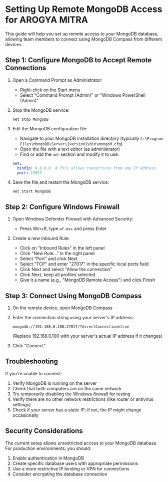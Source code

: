 # Setting Up Remote MongoDB Access for AROGYA MITRA

This guide will help you set up remote access to your MongoDB database, allowing team members to connect using MongoDB Compass from different devices.

## Step 1: Configure MongoDB to Accept Remote Connections

1. Open a Command Prompt as Administrator:
   - Right-click on the Start menu
   - Select "Command Prompt (Admin)" or "Windows PowerShell (Admin)"

2. Stop the MongoDB service:
   ```
   net stop MongoDB
   ```

3. Edit the MongoDB configuration file:
   - Navigate to your MongoDB installation directory (typically `C:\Program Files\MongoDB\Server\[version]\bin\mongod.cfg`)
   - Open the file with a text editor (as administrator)
   - Find or add the `net` section and modify it to use:
   ```yaml
   net:
     bindIp: 0.0.0.0  # This allows connections from any IP address
     port: 27017
   ```

4. Save the file and restart the MongoDB service:
   ```
   net start MongoDB
   ```

## Step 2: Configure Windows Firewall

1. Open Windows Defender Firewall with Advanced Security:
   - Press Win+R, type `wf.msc` and press Enter

2. Create a new Inbound Rule:
   - Click on "Inbound Rules" in the left panel
   - Click "New Rule..." in the right panel
   - Select "Port" and click Next
   - Select "TCP" and enter "27017" in the specific local ports field
   - Click Next and select "Allow the connection"
   - Click Next, keep all profiles selected
   - Give it a name (e.g., "MongoDB Remote Access") and click Finish

## Step 3: Connect Using MongoDB Compass

1. On the remote device, open MongoDB Compass

2. Enter the connection string using your server's IP address:
   ```
   mongodb://192.168.0.100:27017/?directConnection=true
   ```
   (Replace 192.168.0.100 with your server's actual IP address if it changes)

3. Click "Connect"

## Troubleshooting

If you're unable to connect:

1. Verify MongoDB is running on the server
2. Check that both computers are on the same network
3. Try temporarily disabling the Windows firewall for testing
4. Verify there are no other network restrictions (like router or antivirus settings)
5. Check if your server has a static IP; if not, the IP might change occasionally

## Security Considerations

The current setup allows unrestricted access to your MongoDB database. For production environments, you should:

1. Enable authentication in MongoDB
2. Create specific database users with appropriate permissions
3. Use a more restrictive IP binding or VPN for connections
4. Consider encrypting the database connection
